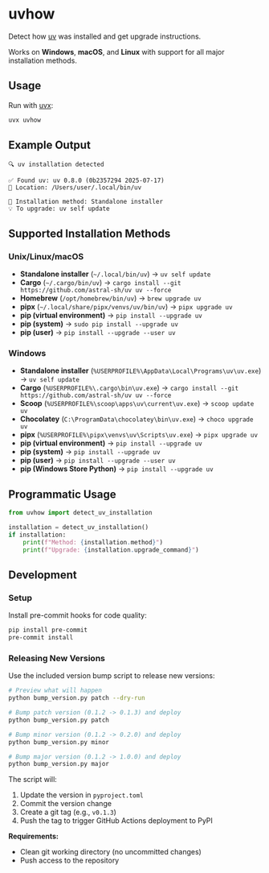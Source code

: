 # uvhow

Detect how [uv](https://github.com/astral-sh/uv) was installed and get upgrade instructions.

Works on **Windows**, **macOS**, and **Linux** with support for all major installation methods.

## Usage

Run with [uvx](https://docs.astral.sh/uv/guides/tools/):

```bash
uvx uvhow
```


## Example Output

```
🔍 uv installation detected

✅ Found uv: uv 0.8.0 (0b2357294 2025-07-17)
📍 Location: /Users/user/.local/bin/uv

🎯 Installation method: Standalone installer
💡 To upgrade: uv self update
```

## Supported Installation Methods

### Unix/Linux/macOS
- **Standalone installer** (`~/.local/bin/uv`) -> `uv self update`
- **Cargo** (`~/.cargo/bin/uv`) -> `cargo install --git https://github.com/astral-sh/uv uv --force`
- **Homebrew** (`/opt/homebrew/bin/uv`) -> `brew upgrade uv`
- **pipx** (`~/.local/share/pipx/venvs/uv/bin/uv`) -> `pipx upgrade uv`
- **pip (virtual environment)** -> `pip install --upgrade uv`
- **pip (system)** -> `sudo pip install --upgrade uv`
- **pip (user)** -> `pip install --upgrade --user uv`

### Windows
- **Standalone installer** (`%USERPROFILE%\AppData\Local\Programs\uv\uv.exe`) -> `uv self update`
- **Cargo** (`%USERPROFILE%\.cargo\bin\uv.exe`) -> `cargo install --git https://github.com/astral-sh/uv uv --force`
- **Scoop** (`%USERPROFILE%\scoop\apps\uv\current\uv.exe`) -> `scoop update uv`
- **Chocolatey** (`C:\ProgramData\chocolatey\bin\uv.exe`) -> `choco upgrade uv`
- **pipx** (`%USERPROFILE%\pipx\venvs\uv\Scripts\uv.exe`) -> `pipx upgrade uv`
- **pip (virtual environment)** -> `pip install --upgrade uv`
- **pip (system)** -> `pip install --upgrade uv`
- **pip (user)** -> `pip install --upgrade --user uv`
- **pip (Windows Store Python)** -> `pip install --upgrade uv`

## Programmatic Usage

```python
from uvhow import detect_uv_installation

installation = detect_uv_installation()
if installation:
    print(f"Method: {installation.method}")
    print(f"Upgrade: {installation.upgrade_command}")
```

## Development

### Setup

Install pre-commit hooks for code quality:

```bash
pip install pre-commit
pre-commit install
```

### Releasing New Versions

Use the included version bump script to release new versions:

```bash
# Preview what will happen
python bump_version.py patch --dry-run

# Bump patch version (0.1.2 -> 0.1.3) and deploy
python bump_version.py patch

# Bump minor version (0.1.2 -> 0.2.0) and deploy
python bump_version.py minor

# Bump major version (0.1.2 -> 1.0.0) and deploy
python bump_version.py major
```

The script will:
1. Update the version in `pyproject.toml`
2. Commit the version change
3. Create a git tag (e.g., `v0.1.3`)
4. Push the tag to trigger GitHub Actions deployment to PyPI

**Requirements:**
- Clean git working directory (no uncommitted changes)
- Push access to the repository
